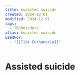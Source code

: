 ```yaml
---
title: Assisted suicide
created: 2024-12-01
modified: 2024-12-01
tags:
  - TBSMetadata
alias: Assisted suicide
usedFor:
  - "[[7194 Euthanasia]]"
---
```

# Assisted suicide

